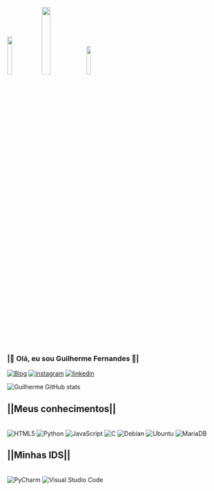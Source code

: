 <div style="display:inline_block">
    <img src="https://media.giphy.com/media/l378eEicgpGBNjcJi/giphy.gif" width="15%">
    <img src="https://media.giphy.com/media/KZgul2GJA3BmabiihZ/giphy.gif" width="20%">
    <img src="https://media.giphy.com/media/Sr3VBx95tkr3rA3JNe/giphy.gif" width="13%">
</div>

### <b>|🎄 Olá, eu sou Guilherme Fernandes 🎅|</b>
[![Blog](https://img.shields.io/website?label=Meucurriculo.com&style=for-the-badge&url=https://sujeitoprogramador.com)](https://ceub.zoser.works/index.php/curriculo/)
[![instagram](https://img.shields.io/badge/Instagram-FF0000?style=for-the-badge&logo=instagram&logoColor=white)](https://www.instagram.com/guilhermehzf/)
[![linkedin](https://img.shields.io/badge/LinkedIn-FF0000?style=for-the-badge&logo=linkedin&logoColor=white)](https://www.linkedin.com/in/guilherme-henrique-fernandes-3593b5244/)

![Guilherme GitHub stats](https://github-readme-stats.vercel.app/api?username=Guilhermehzf&show_icons=true&theme=shadow_red)

## <b>||Meus conhecimentos||</b>

<div style="display: inline_block"><br/>
  <img align="center" alt="HTML5" src="https://img.shields.io/badge/HTML5-FF0000?style=for-the-badge&logo=html5&logoColor=white"/>
  <img align="center" alt="Python" src="https://img.shields.io/badge/Python-FF0000?style=for-the-badge&logo=python&logoColor=white"/>
  <img align="center" alt="JavaScript" src="https://img.shields.io/badge/JavaScript-FF0000?style=for-the-badge&logo=javascript&logoColor=black"/>
  <img align="center" alt="C" src="https://img.shields.io/badge/C-FF0000?style=for-the-badge&logo=c&logoColor=white"/>
  <img align="center" alt="Debian" src="https://img.shields.io/badge/Debian-FF0000?style=for-the-badge&logo=debian&logoColor=white"/>
  <img align="center" alt="Ubuntu" src="https://img.shields.io/badge/Ubuntu-FF0000?style=for-the-badge&logo=ubuntu&logoColor=white"/>
  <img align="center" alt="MariaDB" src="https://img.shields.io/badge/MariaDB-FF0000?style=for-the-badge&logo=mariadb&logoColor=white"/>
</div>

## <b>||Minhas IDS||</b>
<div style="display: inline_block"><br/>
  <img align="center" alt="PyCharm" src="https://img.shields.io/badge/PyCharm-FF0000.svg?&style=for-the-badge&logo=PyCharm&logoColor=white"/>
  <img align="center" alt="Visual Studio Code" src="https://img.shields.io/badge/Visual_Studio_Code-FF0000?style=for-the-badge&logo=visual%20studio%20code&logoColor=white">
</div>
